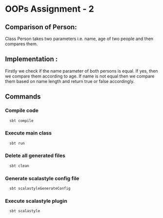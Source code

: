 # OOPs Assignment - 2

## Comparison of Person:

Class Person takes two parameters i.e. name, age of two people and then compares them.

## Implementation :

Firstly we check if the name parameter of both persons is equal. If yes, then we compare them according to age.
If name is not equal then we compare them based on name length and return true or false accordingly.

## Commands

### Compile code

```bash
  sbt compile
```

### Execute main class

```bash
  sbt run
```

### Delete all generated files

```bash
  sbt clean
```

### Generate scalastyle config file

```bash
  sbt scalastyleGenerateConfig
```

### Execute scalastyle plugin

```bash
  sbt scalastyle
```
